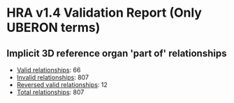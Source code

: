 
# HRA v1.4 Validation Report (Only UBERON terms)

## Implicit 3D reference organ 'part of' relationships

- [Valid relationships](valid-ref-organ-relations.csv): 66
- [Invalid relationships](invalid-ref-organ-relations.csv): 807
- [Reversed valid relationships](reversed-ref-organ-relations.csv): 12
- [Total relationships](ref-organ-relations.csv): 807
